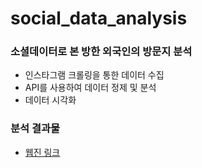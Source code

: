 # social_data_analysis
### 소셜데이터로 본 방한 외국인의 방문지 분석

- 인스타그램 크롤링을 통한 데이터 수집
- API를 사용하여 데이터 정제 및 분석
- 데이터 시각화

### 분석 결과물
- [웹진 링크](https://webzine.kcisa.kr/vol015/insight)
